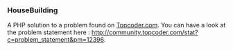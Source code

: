 ### HouseBuilding
A PHP solution to a problem found on [Topcoder.com](http://www.topcoder.com). You can have a look at the problem statement here : http://community.topcoder.com/stat?c=problem_statement&pm=12396.